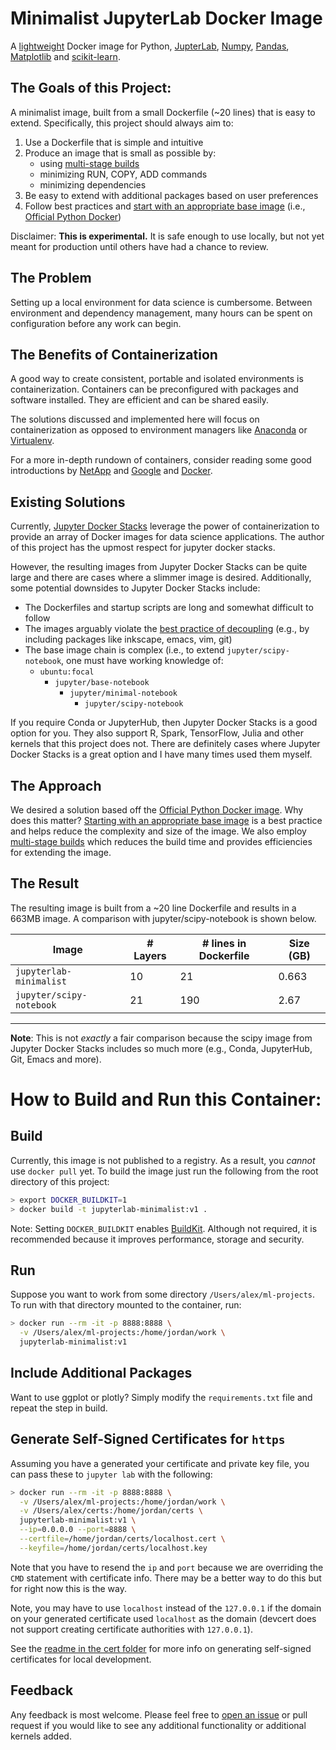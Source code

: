 # Minimalist JupyterLab Docker Image

A [lightweight](https://github.com/gitjeff05/jupyterlab-minimalist-image#the-result) Docker image for Python, [JupterLab](https://jupyterlab.readthedocs.io), [Numpy](https://numpy.org/), [Pandas](https://pandas.pydata.org/), [Matplotlib](https://matplotlib.org/) and [scikit-learn](https://scikit-learn.org/stable/).

## The Goals of this Project:

A minimalist image, built from a small Dockerfile (~20 lines) that is easy to extend. Specifically, this project should always aim to:

1. Use a Dockerfile that is simple and intuitive
2. Produce an image that is small as possible by:
    - using [multi-stage builds](https://docs.docker.com/develop/develop-images/dockerfile_best-practices/#use-multi-stage-builds)
    - minimizing RUN, COPY, ADD commands
    - minimizing dependencies
3. Be easy to extend with additional packages based on user preferences
4. Follow best practices and [start with an appropriate base image](https://docs.docker.com/develop/dev-best-practices/#how-to-keep-your-images-small) (i.e., [Official Python Docker](https://hub.docker.com/_/python))

Disclaimer: **This is experimental.**  It is safe enough to use locally, but not yet meant for production until others have had a chance to review.

## The Problem

Setting up a local environment for data science is cumbersome. Between environment and dependency management, many hours can be spent on configuration before any work can begin.

## The Benefits of Containerization

A good way to create consistent, portable and isolated environments is containerization. Containers can be preconfigured with packages and software installed. They are efficient and can be shared easily.

The solutions discussed and implemented here will focus on containerization as opposed to environment managers like [Anaconda](https://www.anaconda.com/) or [Virtualenv](https://virtualenv.pypa.io/en/latest/#).

For a more in-depth rundown of containers, consider reading some good introductions by [NetApp](https://www.netapp.com/us/info/what-are-containers.aspx) and [Google](https://cloud.google.com/containers) and [Docker](https://www.docker.com/resources/what-container).

## Existing Solutions

Currently, [Jupyter Docker Stacks](https://jupyter-docker-stacks.readthedocs.io/en/latest/) leverage the power of containerization to provide an array of Docker images for data science applications. The author of this project has the upmost respect for jupyter docker stacks.

However, the resulting images from Jupyter Docker Stacks can be quite large and there are cases where a slimmer image is desired. Additionally, some potential downsides to Jupyter Docker Stacks include:
  
  - The Dockerfiles and startup scripts are long and somewhat difficult to follow
  - The images arguably violate the [best practice of decoupling](https://docs.docker.com/develop/develop-images/dockerfile_best-practices/#decouple-applications) (e.g., by including packages like inkscape, emacs, vim, git)
  - The base image chain is complex (i.e., to extend `jupyter/scipy-notebook`, one must have working knowledge of:
    - `ubuntu:focal` 
      - `jupyter/base-notebook`
        - `jupyter/minimal-notebook`
          - `jupyter/scipy-notebook`

If you require Conda or JupyterHub, then Jupyter Docker Stacks is a good option for you. They also support R, Spark, TensorFlow, Julia and other kernels that this project does not. There are definitely cases where Jupyter Docker Stacks is a great option and I have many times used them myself.

## The Approach

We desired a solution based off the [Official Python Docker image](https://hub.docker.com/_/python). Why does this matter? [Starting with an appropriate base image](https://docs.docker.com/develop/dev-best-practices/#how-to-keep-your-images-small) is a best practice and helps reduce the complexity and size of the image. We also employ [multi-stage builds](https://docs.docker.com/develop/develop-images/dockerfile_best-practices/#use-multi-stage-builds) which reduces the build time and provides efficiencies for extending the image.

## The Result

The resulting image is built from a ~20 line Dockerfile and results in a 663MB image. A comparison with jupyter/scipy-notebook is shown below.

| Image  | # Layers | # lines in Dockerfile | Size (GB) | 
|---|---|---|---|
| `jupyterlab-minimalist`  | 10  | 21 | 0.663 |
| `jupyter/scipy-notebook`  | 21  | 190 | 2.67 |

---

**Note**: This is not *exactly* a fair comparison because the scipy image from Jupyter Docker Stacks includes so much more (e.g., Conda, JupyterHub, Git, Emacs and more).

# How to Build and Run this Container:

## Build

Currently, this image is not published to a registry. As a result, you *cannot* use `docker pull` yet. To build the image just run the following from the root directory of this project:

```bash
> export DOCKER_BUILDKIT=1
> docker build -t jupyterlab-minimalist:v1 .
```
Note: Setting `DOCKER_BUILDKIT` enables [BuildKit](https://docs.docker.com/develop/develop-images/build_enhancements/). Although not required, it is recommended because it improves performance, storage and security. 

## Run

Suppose you want to work from some directory `/Users/alex/ml-projects`. To run with that directory mounted to the container, run:

```bash
> docker run --rm -it -p 8888:8888 \
  -v /Users/alex/ml-projects:/home/jordan/work \
  jupyterlab-minimalist:v1
```

## Include Additional Packages

Want to use ggplot or plotly? Simply modify the `requirements.txt` file and repeat the step in build.

## Generate Self-Signed Certificates for `https`

Assuming you have a generated your certificate and private key file, you can pass these to `jupyter lab` with the following:

```bash
> docker run --rm -it -p 8888:8888 \
  -v /Users/alex/ml-projects:/home/jordan/work \
  -v /Users/alex/certs:/home/jordan/certs \
  jupyterlab-minimalist:v1 \
  --ip=0.0.0.0 --port=8888 \
  --certfile=/home/jordan/certs/localhost.cert \
  --keyfile=/home/jordan/certs/localhost.key
```

Note that you have to resend the `ip` and `port` because we are overriding the `CMD` statement with certificate info. There may be a better way to do this but for right now this is the way.

Note, you may have to use `localhost` instead of the `127.0.0.1` if the domain on your generated certificate used `localhost` as the domain (devcert does not support creating certificate authorities with `127.0.0.1`).

See the [readme in the cert folder](https://github.com/gitjeff05/jupyterlab-minimalist-image/blob/master/cert/app.mjs) for more info on generating self-signed certificates for local development.

## Feedback

Any feedback is most welcome. Please feel free to [open an issue](https://github.com/gitjeff05/jupyterlab-minimalist-image/issues) or pull request if you would like to see any additional functionality or additional kernels added.

